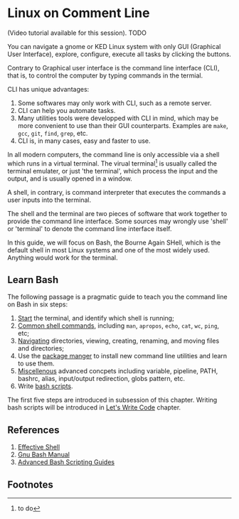 # Linux on Comment Line

(Video tutorial available for this session). TODO

You can navigate a gnome or KED Linux system with only GUI (Graphical User Interface), explore, configure, execute all tasks by clicking the buttons. 

Contrary to Graphical user interface is the command line interface (CLI), that is, to control the computer by typing commands in the termial.

CLI has unique advantages:

1. Some softwares may only work with CLI, such as a remote server.
1. CLI can help you automate tasks.
1. Many utilities tools were developped with CLI in mind, which may be more convenient to use than their GUI counterparts. 
Examples are `make`, `gcc`, `git`, `find`, `grep`, etc.
1. CLI is, in many cases, easy and faster to use.

In all modern computers, the command line is only accessible via a shell which runs in a virtual terminal.
The virual terminal[^terminal history] is usually called the terminal emulater, or just 'the terminal', which process the input and the output, and is usually opened in a window.

A shell, in contrary, is command interpreter that executes the commands a user inputs into the terminal.

The shell and the terminal are two pieces of software that work together to provide the command line interface. 
Some sources may wrongly use 'shell' or 'terminal' to denote the command line interface itself.

In this guide, we will focus on Bash, the Bourne Again SHell, which is the default shell in most Linux systems and one of the most widely used. 
Anything would work for the terminal.

## Learn Bash 

The following passage is a pragmatic guide to teach you the command line on Bash in six steps:

1. [Start](./linux_on_command_line/intro_terminal.md)
the terminal, and identify which shell is running;
1. [Common shell commands](./linux_on_command_line/common_commands.md),
including `man`, `apropos`, `echo`, `cat`, `wc`, `ping`, etc;
1. [Navigating](./linux_on_command_line/navigating_fs.md)
directories, viewing, creating, renaming, and moving files and directories;
1. Use the [package manger](./linux_on_command_line/package_manger.md) to
install new command line utilities and learn to use them.
1. [Miscellenous](./linux_on_command_line/advanced.md)
advanced concpets including variable, pipeline, PATH, bashrc, alias, input/output redirection, globs pattern, etc.
1. Write [bash scripts](../lets_write_code/bash.md).

The first five steps are introduced in subsession of this chapter.
Writing bash scripts will be introduced in [Let's Write Code](../lets_write_code/bash.md) chapter.

## References 

1. [Effective Shell](https://effective-shell.com/)
1. [Gnu Bash Manual](https://www.gnu.org/software/bash/manual/)
1. [Advanced Bash Scripting Guides](https://tldp.org/LDP/abs/html/)

## Footnotes 

[^terminal history]: to do
